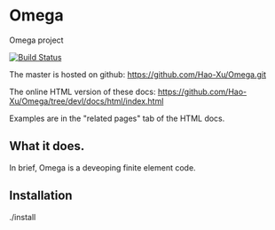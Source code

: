 # Omega
Omega project

[![Build Status](https://travis-ci.org/Hao-Xu/Omega.svg?branch=master)](https://travis-ci.org/Hao-Xu/Omega)

The master is hosted on github:
https://github.com/Hao-Xu/Omega.git

The online HTML version of these docs:
https://github.com/Hao-Xu/Omega/tree/devl/docs/html/index.html

Examples are in the "related pages" tab of the HTML docs.

What it does.
-------------
	
In brief, Omega is a deveoping finite element code.

Installation
-------------
	
./install
